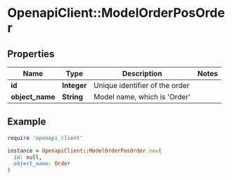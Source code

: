 # OpenapiClient::ModelOrderPosOrder

## Properties

| Name | Type | Description | Notes |
| ---- | ---- | ----------- | ----- |
| **id** | **Integer** | Unique identifier of the order |  |
| **object_name** | **String** | Model name, which is &#39;Order&#39; |  |

## Example

```ruby
require 'openapi_client'

instance = OpenapiClient::ModelOrderPosOrder.new(
  id: null,
  object_name: Order
)
```

